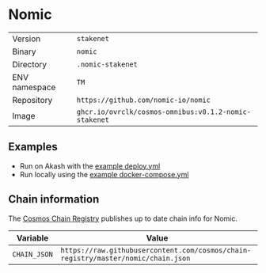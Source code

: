 # Nomic

| | |
|---|---|
|Version|`stakenet`|
|Binary|`nomic`|
|Directory|`.nomic-stakenet`|
|ENV namespace|`TM`|
|Repository|`https://github.com/nomic-io/nomic`|
|Image|`ghcr.io/ovrclk/cosmos-omnibus:v0.1.2-nomic-stakenet`|

## Examples

- Run on Akash with the [example deploy.yml](./deploy.yml)
- Run locally using the [example docker-compose.yml](./docker-compose.yml)

## Chain information

The [Cosmos Chain Registry](https://github.com/cosmos/chain-registry) publishes up to date chain info for Nomic.

|Variable|Value|
|---|---|
|`CHAIN_JSON`|`https://raw.githubusercontent.com/cosmos/chain-registry/master/nomic/chain.json`|
